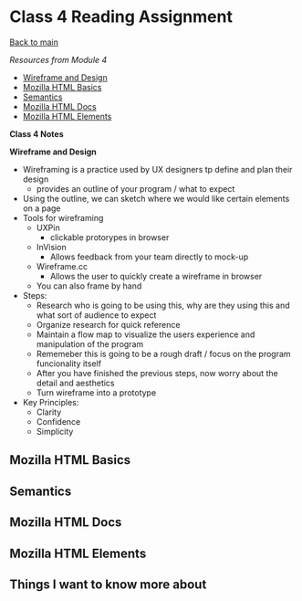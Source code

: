 # Class 4 Reading Assignment

[Back to main](https://michaeldulin.github.io/reading-notes)

*Resources from Module 4* 
- [Wireframe and Design](https://careerfoundry.com/en/blog/ux-design/how-to-create-your-first-wireframe/)
- [Mozilla HTML Basics](https://developer.mozilla.org/en-US/docs/Learn/Getting_started_with_the_web/HTML_basics)
- [Semantics](https://developer.mozilla.org/en-US/docs/Glossary/Semantics)
- [Mozilla HTML Docs](https://developer.mozilla.org/en-US/docs/Web/HTML)
- [Mozilla HTML Elements](https://developer.mozilla.org/en-US/docs/Web/HTML/Element)


**Class 4 Notes**

**Wireframe and Design**
- Wireframing is a practice used by UX designers tp define and plan their design
  - provides an outline of your program / what to expect
- Using the outline, we can sketch where we would like certain elements on a page 
- Tools for wireframing
  - UXPin
    - clickable protorypes in browser
  - InVision
    - Allows feedback from your team directly to mock-up
  - Wireframe.cc
    - Allows the user to quickly create a wireframe in browser
  - You can also frame by hand  
- Steps:
  - Research who is going to be using this, why are they using this and what sort of audience to expect
  - Organize research for quick reference 
  - Maintain a flow map to visualize the users experience and manipulation of the program
  - Rememeber this is going to be a rough draft / focus on the program funcionality itself
  - After you have finished the previous steps, now worry about the detail and aesthetics 
  - Turn wireframe into a prototype
- Key Principles:
  - Clarity
  - Confidence
  - Simplicity

**Mozilla HTML Basics**
-

**Semantics**
-

**Mozilla HTML Docs**
-

**Mozilla HTML Elements**
-


## Things I want to know more about
